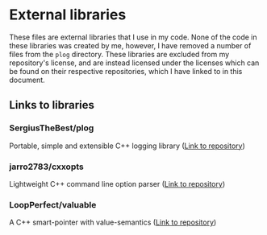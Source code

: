 # External libraries

These files are external libraries that I use in my code. None of the code in these libraries was created by me, however,
I have removed a number of files from the `plog` directory. These libraries are excluded from my repository's license,
and are instead licensed under the licenses which can be found on their respective repositories, which I have linked to
in this document.

## Links to libraries

### SergiusTheBest/plog

Portable, simple and extensible C++ logging library ([Link to repository](https://github.com/SergiusTheBest/plog))

### jarro2783/cxxopts

Lightweight C++ command line option parser ([Link to repository](https://github.com/jarro2783/cxxopts))

### LoopPerfect/valuable

A C++ smart-pointer with value-semantics ([Link to repository](https://github.com/LoopPerfect/valuable))

